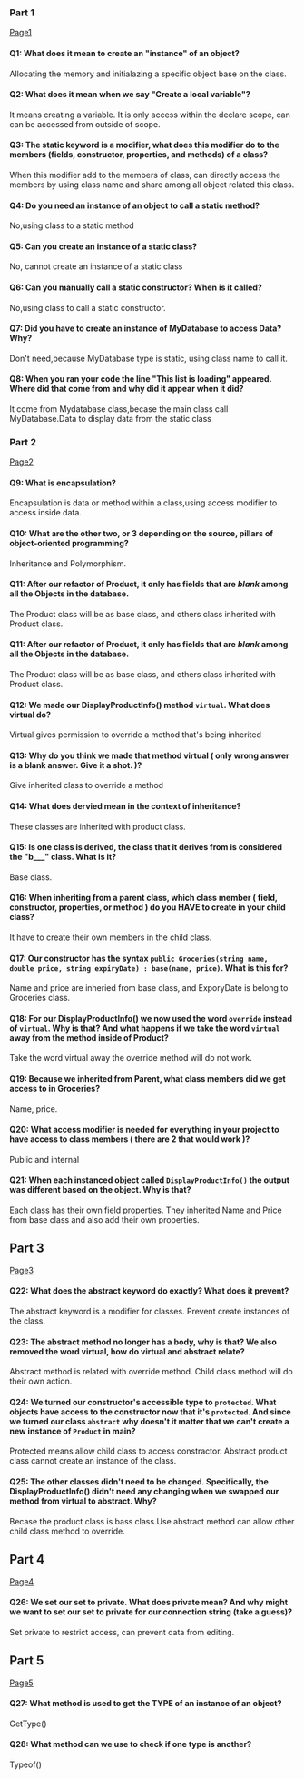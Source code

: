 ﻿### Part 1
[Page1](Training/Page1.md)

#### Q1: What does it mean to create an "instance" of an object?
Allocating the memory and initialazing a specific object base on the class.
#### Q2: What does it mean when we say "Create a local variable"?
It means creating a variable. It is only access within the declare scope, can
can be accessed from outside of scope.

#### Q3: The static keyword is a modifier, what does this modifier do to the members (fields, constructor, properties, and methods) of a class?
When this modifier add to the members of class,
can directly access the members by using class name and share
among all object related this class. 

#### Q4: Do you need an instance of an object to call a static method?
No,using class to a static method
#### Q5: Can you create an instance of a static class?
No, cannot create an instance of a static class
#### Q6: Can you manually call a static constructor? When is it called?
No,using class to call a static constructor.
#### Q7: Did you have to create an instance of MyDatabase to access Data? Why?
Don't need,because MyDatabase type is static, using class name to call it.
#### Q8: When you ran your code the line "This list is loading" appeared. Where did that come from and why did it appear when it did?
It come from Mydatabase class,becase the main class
call MyDatabase.Data to display data from the static class

### Part 2
[Page2](Training/Page2.md)

#### Q9: What is encapsulation?
Encapsulation is data or method within a class,using access
modifier to access inside data.
#### Q10: What are the other two, or 3 depending on the source, pillars of object-oriented programming?
Inheritance and Polymorphism.
#### Q11: After our refactor of Product, it only has fields that are _blank_ among all the Objects in the database.
The Product class will be as base class, and others class inherited with Product class.
#### Q11: After our refactor of Product, it only has fields that are _blank_ among all the Objects in the database.
The Product class will be as base class, and others class inherited with Product class.
#### Q12: We made our DisplayProductInfo() method `virtual`. What does virtual do?
Virtual gives permission to override a method that's being inherited
#### Q13: Why do you think we made that method virtual ( only wrong answer is a blank answer. Give it a shot. )?
Give inherited class to override a method
#### Q14: What does dervied mean in the context of inheritance?
These classes are inherited with product class.
#### Q15: Is one class is derived, the class that it derives from is considered the "b___" class. What is it?
Base class.
#### Q16: When inheriting from a parent class, which class member ( field, constructor, properties, or method ) do you HAVE to create in your child class?
It have to create their own members in the child class.
#### Q17: Our constructor has the syntax `public Groceries(string name, double price, string expiryDate) : base(name, price)`. What is this for?
Name and price are inheried from base class, and ExporyDate is belong to Groceries class.
#### Q18: For our DisplayProductInfo() we now used the word `override` instead of `virtual`. Why is that? And what happens if we take the word `virtual` away from the method inside of Product?
Take the word virtual away the override method will do not work.
#### Q19: Because we inherited from Parent, what class members did we get access to in Groceries?
Name, price.
#### Q20: What access modifier is needed for everything in your project to have access to class members ( there are 2 that would work )?
Public and internal
#### Q21: When each instanced object called `DisplayProductInfo()` the output was different based on the object. Why is that?
Each class has their own field properties. They inherited Name and Price 
from base class and also add their own properties.

## Part 3
[Page3](Training/Page3.md)

#### Q22: What does the abstract keyword do exactly? What does it prevent?
The abstract keyword is a modifier for classes.
Prevent create instances of the class.
#### Q23: The abstract method no longer has a body, why is that? We also removed the word virtual, how do virtual and abstract relate?
Abstract method is related with override method. Child class method will do their own action.
#### Q24: We turned our constructor's accessible type to `protected`. What objects have access to the constructor now that it's `protected`. And since we turned our class `abstract` why doesn't it matter that we can't create a new instance of `Product` in main?
Protected means allow child class to access constractor. Abstract product class cannot create
an instance of the class.
#### Q25: The other classes didn't need to be changed. Specifically, the DisplayProductInfo() didn't need any changing when we swapped our method from virtual to abstract. Why?
Becase the product class is bass class.Use abstract method
can allow other child class method to override.

## Part 4
[Page4](Training/Page4.md)

#### Q26: We set our set to private. What does private mean? And why might we want to set our set to private for our connection string (take a guess)?
Set private to restrict access, can prevent data from editing.

## Part 5
[Page5](Training/Page5.md)

#### Q27: What method is used to get the TYPE of an instance of an object?
GetType()
#### Q28: What method can we use to check if one type is another?
Typeof()